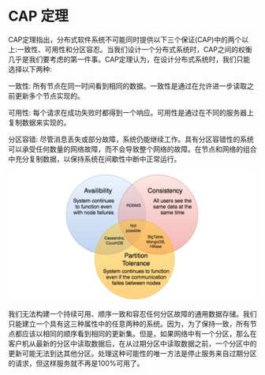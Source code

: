 # CAP 定理

CAP定理指出，分布式软件系统不可能同时提供以下三个保证(CAP)中的两个以上:一致性、可用性和分区容忍。当我们设计一个分布式系统时，CAP之间的权衡几乎是我们要考虑的第一件事。CAP定理认为，在设计分布式系统时，我们只能选择以下两种:

一致性: 所有节点在同一时间看到相同的数据。一致性是通过在允许进一步读取之前更新多个节点实现的。

可用性: 每个请求在成功失败时都得到一个响应。可用性是通过在不同的服务器上复制数据来实现的。

分区容错: 尽管消息丢失或部分故障，系统仍能继续工作。具有分区容错性的系统可以承受任何数量的网络故障，而不会导致整个网络的故障。在节点和网络的组合中充分复制数据，以保持系统在间歇性中断中正常运行。

![img_7.png](img_7.png)

我们无法构建一个持续可用、顺序一致和容忍任何分区故障的通用数据存储。我们只能建立一个具有这三种属性中的任意两种的系统。因为，为了保持一致，所有节点都应该以相同的顺序看到相同的更新集。但是，如果网络中有一个分区，那么在客户机从最新的分区中读取数据后，在从过期分区中读取数据之前，一个分区中的更新可能无法到达其他分区。处理这种可能性的唯一方法是停止服务来自过期分区的请求，但这样服务就不再是100%可用了。